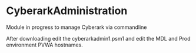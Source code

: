 # CyberarkAdministration

Module in progress to manage Cyberark via commandline

After downloading edit the cyberarkadmin1.psm1 and edit the MDL and Prod environment PVWA hostnames.

